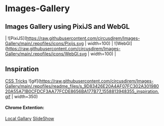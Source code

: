 # Images-Gallery
Images Gallery using PixiJS and WebGL
---
| ![PixiJS](https://raw.githubusercontent.com/circusdirem/Images-Gallery/main/.repofiles/icons/Pixijs.svg | width=100) | ![WebGl](https://raw.githubusercontent.com/circusdirem/Images-Gallery/main/.repofiles/icons/WebGl.svg | width=100) |

## Inspiration

[CSS Tricks](https://css-tricks.com/building-an-images-gallery-using-pixijs-and-webgl/)
![gif](https://raw.githubusercontent.com/circusdirem/Images-Gallery/main/.repofiles/readme_files/s_9D83426E20A4AF07FC302A30198020A55A71B0CFDCF3AA77FCDE8656BA177B77_1558813948355_inspiration.gif | width=350)

#### Chrome Extention:
[Local Gallary](https://chrome.google.com/webstore/detail/localgalleryviewerextensi/opheklanmaieaeneebdohfpbjkhcgilk)
[SlideShow](https://chrome.google.com/webstore/detail/slideshow/dhfkiofcnkapfpcpcpaindoikmimefnc)

